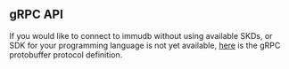 ## gRPC API 

<WrappedSection>

If you would like to connect to immudb without using available SKDs, or SDK for your programming language is not yet available, [here](https://github.com/codenotary/immudb/blob/master/pkg/api/schema/schema.proto) is the gRPC protobuffer protocol definition. 

</WrappedSection>
